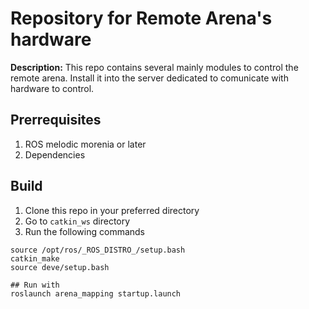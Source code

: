 # Repository for Remote Arena's hardware

**Description:**  This repo contains several mainly modules to control the remote arena.
Install it into the server dedicated to comunicate with hardware to control.

## Prerrequisites

1. ROS melodic morenia or later
2. Dependencies

## Build

1. Clone this repo in your preferred directory
2. Go to `catkin_ws` directory
3. Run the following commands
```
source /opt/ros/_ROS_DISTRO_/setup.bash
catkin_make
source deve/setup.bash

## Run with
roslaunch arena_mapping startup.launch
```
